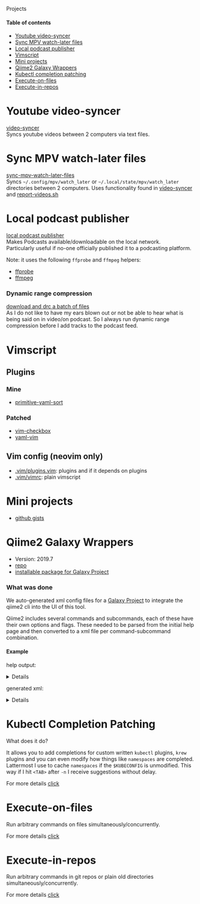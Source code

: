 Projects

#### Table of contents

- [Youtube video-syncer](#youtube-video-syncer)
- [Sync MPV watch-later files](#sync-mpv-watch-later-files)
- [Local podcast publisher](#local-podcast-publisher)
- [Vimscript](#vimscript)
- [Mini projects](#mini-projects)
- [Qiime2 Galaxy Wrappers](#qiime2-galaxy-wrappers)
- [Kubectl completion patching](#kubectl-completion-patching)
- [Execute-on-files](#execute-on-files)
- [Execute-in-repos](#execute-in-repos)

# Youtube video-syncer

[video-syncer](https://github.com/diepfote/golang-tools/tree/32d62f7cad6f27d7c0503ba92907fee74f0a25b1/video-syncer)  
Syncs youtube videos between 2 computers via text files.

# Sync MPV watch-later files

[sync-mpv-watch-later-files](https://github.com/diepfote/golang-tools/tree/7f86a2e32d83d6f09f6af758ed267eee826ddef6/sync-video-syncer-mpv-watch-later-files)  
Syncs `~/.config/mpv/watch_later` or `~/.local/state/mpv/watch_later` directories between 2 computers.
Uses functionality found in [video-syncer](#youtube-video-syncer) and [report-videos.sh](https://github.com/diepfote/scripts/blob/fc09c10453e8527e3fb53a3c379b128310c60b69/normal-privileges_systemd_scripts/report-videos.sh)

# Local podcast publisher  

[local podcast publisher](https://github.com/diepfote/local-podcast-publisher)  
Makes Podcasts available/downloadable on the local network.  
Particularly useful if no-one officially published it to a podcasting platform.

Note: it uses the following `ffprobe` and `ffmpeg` helpers:

* [ffprobe](https://github.com/search?q=repo%3Adiepfote%2Fscripts+ffprobe&type=code)
* [ffmpeg](https://github.com/search?q=repo%3Adiepfote%2Fscripts%20ffmpeg&type=code)

### Dynamic range compression

[download and drc a batch of files](https://github.com/diepfote/scripts/blob/939d8cde8284a62ac80ff3832c27add730d4b74c/source-me/posix-compliant-shells.sh#L443)  
As I do not like to have my ears blown out or not be able to hear
what is being said on in video/on podcast. 
So I always run dynamic range compression before I add tracks to the podcast feed.


# Vimscript

## Plugins

### Mine

* [primitive-yaml-sort](https://github.com/diepfote/vim-primitive-yamlsort)

### Patched

* [vim-checkbox](https://github.com/diepfote/vim-checkbox)
* [yaml-vim](https://github.com/diepfote/yaml-vim)

## Vim config (neovim only)

* [.vim/plugins.vim](https://github.com/diepfote/.vim/blob/master/plugins.vim): plugins and if it depends on plugins
* [.vim/vimrc](https://github.com/diepfote/.vim/blob/master/vimrc): plain vimscript

# Mini projects

* [github gists](https://gist.github.com/search?q=user%3Adiepfote+%22mini-project%22&ref=searchresults)


# Qiime2 Galaxy Wrappers

* Version: 2019.7
* [repo](https://github.com/diepfote/qiime2_wrappers)
* [installable package for Galaxy Project](https://toolshed.g2.bx.psu.edu/view/florianbegusch/qiime2_suite)

### What was done

We auto-generated xml config files for a [Galaxy Project](https://galaxyproject.org/) to integrate the qiime2 cli into the UI of this tool.

Qiime2 includes several commands and subcommands, each of these have their own options and flags.
These needed to be parsed from the initial help page and then converted to a xml file per command-subcommand combination.

#### Example

help output:

<p><details>

```text
(qiime2-2019.7) root@dd8a4d319d86:/data# qiime vsearch cluster-features-de-novo --help
Usage: qiime vsearch cluster-features-de-novo [OPTIONS]

  Given a feature table and the associated feature sequences, cluster the
  features based on user-specified percent identity threshold of their
  sequences. This is not a general-purpose de novo clustering method, but
  rather is intended to be used for clustering the results of quality-
  filtering/dereplication methods, such as DADA2, or for re-clustering a
  FeatureTable at a lower percent identity than it was originally clustered
  at. When a group of features in the input table are clustered into a
  single feature, the frequency of that single feature in a given sample is
  the sum of the frequencies of the features that were clustered in that
  sample. Feature identifiers and sequences will be inherited from the
  centroid feature of each cluster. See the vsearch documentation for
  details on how sequence clustering is performed.

Inputs:
  --i-sequences ARTIFACT FeatureData[Sequence]
                          The sequences corresponding to the features in
                          table.                                    [required]
  --i-table ARTIFACT FeatureTable[Frequency]
                          The feature table to be clustered.        [required]
Parameters:
  --p-perc-identity PROPORTION Range(0, 1, inclusive_start=False,
    inclusive_end=True)   The percent identity at which clustering should be
                          performed. This parameter maps to vsearch's --id
                          parameter.                                [required]
  --p-threads INTEGER Range(0, 256, inclusive_end=True)
                          The number of threads to use for computation.
                          Passing 0 will launch one thread per CPU core.
                                                                  [default: 1]
Outputs:
  --o-clustered-table ARTIFACT FeatureTable[Frequency]
                          The table following clustering of features.
                                                                    [required]
  --o-clustered-sequences ARTIFACT FeatureData[Sequence]
                          Sequences representing clustered features.
                                                                    [required]
Miscellaneous:
  --output-dir PATH       Output unspecified results to a directory
  --verbose / --quiet     Display verbose output to stdout and/or stderr
                          during execution of this action. Or silence output
                          if execution is successful (silence is golden).
  --citations             Show citations and exit.
  --help                  Show this message and exit.
```

</details></p>

generated xml:

<p><details>

```text
<?xml version="1.0" ?>
<tool id="qiime_vsearch_cluster-features-de-novo" name="qiime vsearch cluster-features-de-novo" version="2019.7">
	<description> - De novo clustering of features.</description>
	<requirements>
		<requirement type="package" version="2019.7">qiime2</requirement>
	</requirements>
	<command><![CDATA[
qiime vsearch cluster-features-de-novo

--i-sequences=$isequences
--i-table=$itable
--p-perc-identity="$ppercidentity"

#set $pthreads = '${GALAXY_SLOTS:-4}'
#if str($pthreads):
 --p-threads="$pthreads"
#end if

--o-clustered-table=oclusteredtable
--o-clustered-sequences=oclusteredsequences
;
cp oclusteredtable.qza $oclusteredtable;
cp oclusteredsequences.qza $oclusteredsequences
	]]></command>
	<inputs>
		<param format="qza,no_unzip.zip" label="--i-sequences: ARTIFACT FeatureData[Sequence] The sequences corresponding to the features in table.                                    [required]" name="isequences" optional="False" type="data"/>
		<param format="qza,no_unzip.zip" label="--i-table: ARTIFACT FeatureTable[Frequency] The feature table to be clustered.        [required]" name="itable" optional="False" type="data"/>
		
		<param label="--p-perc-identity: PROPORTION Range(0, 1, inclusive_start=False, inclusive_end=True)   The percent identity at which clustering should be performed. This parameter maps to vsearch's --id parameter.                                [required]" name="ppercidentity" optional="False" min="0" max="1" value="" exclude_min="True" exclude_max="False" type="float"/>
	</inputs>
	<outputs>
		<data format="qza" label="${tool.name} on ${on_string}: clusteredtable.qza" name="oclusteredtable"/>
		<data format="qza" label="${tool.name} on ${on_string}: clusteredsequences.qza" name="oclusteredsequences"/>
	</outputs>
	<help><![CDATA[
De novo clustering of features.
###############################

Given a feature table and the associated feature sequences, cluster the
features based on user-specified percent identity threshold of their
sequences. This is not a general-purpose de novo clustering method, but
rather is intended to be used for clustering the results of quality-
filtering/dereplication methods, such as DADA2, or for re-clustering a
FeatureTable at a lower percent identity than it was originally clustered
at. When a group of features in the input table are clustered into a single
feature, the frequency of that single feature in a given sample is the sum
of the frequencies of the features that were clustered in that sample.
Feature identifiers and sequences will be inherited from the centroid
feature of each cluster. See the vsearch documentation for details on how
sequence clustering is performed.

Parameters
----------
sequences : FeatureData[Sequence]
    The sequences corresponding to the features in table.
table : FeatureTable[Frequency]
    The feature table to be clustered.
perc_identity : Float % Range(0, 1, inclusive_start=False, inclusive_end=True)
    The percent identity at which clustering should be performed. This
    parameter maps to vsearch's --id parameter.
Returns
-------
clustered_table : FeatureTable[Frequency]
    The table following clustering of features.
clustered_sequences : FeatureData[Sequence]
    Sequences representing clustered features.
	]]></help>
<macros>
    <import>qiime_citation.xml</import>
</macros>
<expand macro="qiime_citation"/>
</tool>
```

</details></p>

# Kubectl Completion Patching

What does it do?

It allows you to add completions for custom written `kubectl`
plugins, `krew` plugins and you can even modify how things like `namespaces`
are completed.  
Lattermost I use to cache `namespaces` if the `$KUBECONFIG` is unmodified.
This way if I hit `<TAB>` after `-n` I receive suggestions without delay.

For more details [click](../terminal-config/kubectl-bash-completion-patching/index.html)

# Execute-on-files

Run arbitrary commands on files simultaneously/concurrently.

For more details [click](https://github.com/diepfote/golang-tools/tree/621f347afe3196753d8df22daa120fa024d0fdf7/execute-on-files)

# Execute-in-repos

Run arbitrary commands in git repos or plain old directories simultaneously/concurrently.

For more details [click](https://github.com/diepfote/golang-tools/tree/621f347afe3196753d8df22daa120fa024d0fdf7/execute-in-repos)

